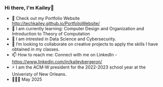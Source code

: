 ### Hi there, I'm Kailey👋

- 🔭 Check out my Portfolio Website http://techkailey.github.io/PortfolioWebsite/
- 🌱 I am currently learning: Computer Design and Organization and Introduction to Theory of Computation
- 👀 I am intrested in Data Science and Cybersecurity. 
- 👯 I’m looking to collaborate on creative projects to apply the skills I have obtained in my classes. 
- 📫 How to reach me: Connect with me on LinkedIn - https://www.linkedin.com/in/kaileybergeron/
- ⚡  I am the ACM-W president for the 2022-2023 school year at the Univeristy of New Orleans.
- 👩🏽‍🎓 May 2025 
